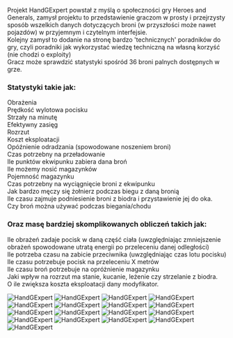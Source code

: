 Projekt HandGExpert powstał z myślą o społeczności gry Heroes and Generals, zamysł projektu to przedstawienie graczom w prosty i przejrzysty sposób wszelkich danych dotyczących broni (w przyszłości może nawet pojazdów) w przyjemnym i czytelnym interfejsie.  
Kolejny zamysł to dodanie na stronę bardzo 'technicznych' poradników do gry, czyli poradniki jak wykorzystać wiedzę techniczną na własną korzyść (nie chodzi o exploity)  
Gracz może sprawdzić statystyki spośród 36 broni palnych dostępnych w grze.  
### Statystyki takie jak:  
Obrażenia  
Prędkość wylotowa pocisku  
Strzały na minutę  
Efektywny zasięg  
Rozrzut  
Koszt eksploatacji  
Opóźnienie odradzania (spowodowane noszeniem broni)  
Czas potrzebny na przeładowanie  
Ile punktów ekwipunku zabiera dana broń  
Ile możemy nosić magazynków  
Pojemność magazynku  
Czas potrzebny na wyciągnięcie broni z ekwipunku  
Jak bardzo męczy się żołnierz podczas biegu z daną bronią  
Ile czasu zajmuje podniesienie broni z biodra i przystawienie jej do oka.  
Czy broń można używać podczas biegania/chodu

### Oraz masę bardziej skomplikowanych obliczeń takich jak:  
Ile obrażeń zadaje pocisk w daną część ciała (uwzględniając zmniejszenie obrażeń spowodowane utratą energii po przeleceniu danej odległości)  
Ile potrzeba czasu na zabicie przeciwnika (uwzględniając czas lotu pocisku)  
Ile czasu potrzebuje pocisk na przeleceniu X metrów  
Ile czasu broń potrzebuje na opróżnienie magazynku  
Jaki wpływ na rozrzut ma stanie, kucanie, leżenie czy strzelanie z biodra.  
O ile zwiększa koszta eksploatacji dany modyfikator.  


![HandGExpert](https://imgur.com/KaXXHl7.png)
![HandGExpert](https://imgur.com/Bx1CWo8.png)
![HandGExpert](https://imgur.com/OUAtTW3.png)
![HandGExpert](https://imgur.com/2kigRxT.png)
![HandGExpert](https://imgur.com/MmvPG4T.png)
![HandGExpert](https://imgur.com/TZEZyd3.png)
![HandGExpert](https://imgur.com/Sc7tDWR.png)
![HandGExpert](https://imgur.com/sXbn3KV.png)
![HandGExpert](https://imgur.com/ZftCW5a.png)
![HandGExpert](https://imgur.com/bl89qLj.png)
![HandGExpert](https://imgur.com/vNJ1E3C.png)
![HandGExpert](https://imgur.com/aN5YSC3.png)
![HandGExpert](https://imgur.com/jblpUZo.png)
![HandGExpert](https://imgur.com/ZJ6SPM9.png)
![HandGExpert](https://imgur.com/5ZiDn5X.png)
![HandGExpert](https://imgur.com/mIJtm7R.png)
![HandGExpert](https://imgur.com/6AqIp0A.png)
